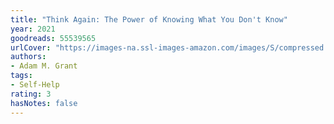 ```yaml
---
title: "Think Again: The Power of Knowing What You Don't Know"
year: 2021
goodreads: 55539565
urlCover: "https://images-na.ssl-images-amazon.com/images/S/compressed.photo.goodreads.com/books/1602574232i/55539565.jpg"
authors:
- Adam M. Grant
tags:
- Self-Help
rating: 3
hasNotes: false
---
```

